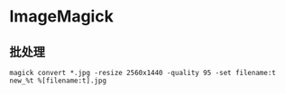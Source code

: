 # ImageMagick

## 批处理

```
magick convert *.jpg -resize 2560x1440 -quality 95 -set filename:t new_%t %[filename:t].jpg
```